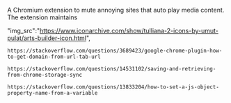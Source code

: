    
   A Chromium extension to mute annoying sites that auto play media content. The extension maintains 
   
   "img_src":"https://www.iconarchive.com/show/tulliana-2-icons-by-umut-pulat/arts-builder-icon.html",

    https://stackoverflow.com/questions/3689423/google-chrome-plugin-how-to-get-domain-from-url-tab-url

    https://stackoverflow.com/questions/14531102/saving-and-retrieving-from-chrome-storage-sync

    https://stackoverflow.com/questions/13833204/how-to-set-a-js-object-property-name-from-a-variable
